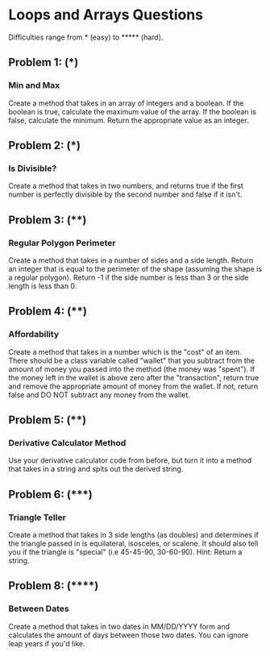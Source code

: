 # Loops and Arrays Questions
Difficulties range from * (easy) to ***** (hard).

## Problem 1: (*)
### Min and Max
Create a method that takes in an array of integers and a boolean. If the boolean is true, calculate the maximum value of the array. If the boolean is false, calculate the minimum. Return the appropriate value as an integer.

## Problem 2: (*)
### Is Divisible?
Create a method that takes in two numbers, and returns true if the first number is perfectly divisible by the second number and false if it isn't.

## Problem 3: (**)
### Regular Polygon Perimeter
Create a method that takes in a number of sides and a side length. Return an integer that is equal to the perimeter of the shape (assuming the shape is a regular polygon). Return -1 if the side number is less than 3 or the side length is less than 0.

## Problem 4: (**)
### Affordability
Create a method that takes in a number which is the "cost" of an item. There should be a class variable called "wallet" that you subtract from the amount of money you passed into the method (the money was "spent"). If the money left in the wallet is above zero after the "transaction", return true and remove the appropriate amount of money from the wallet. If not, return false and DO NOT subtract any money from the wallet.

## Problem 5: (**)
### Derivative Calculator Method
Use your derivative calculator code from before, but turn it into a method that takes in a string and spits out the derived string.

## Problem 6: (***)
### Triangle Teller
Create a method that takes in 3 side lengths (as doubles) and determines if the triangle passed in is equilateral, isosceles, or scalene. It should also tell you if the triangle is "special" (i.e 45-45-90, 30-60-90). Hint: Return a string.

## Problem 8: (****)
### Between Dates
Create a method that takes in two dates in MM/DD/YYYY form and calculates the amount of days between those two dates. You can ignore leap years if you'd like.
